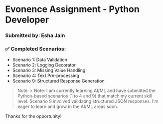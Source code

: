 

# Evonence Assignment - Python Developer

### Submitted by: Esha Jain

### ✅ Completed Scenarios:
- Scenario 1: Data Validation
- Scenario 2: Logging Decorator
- Scenario 3: Missing Value Handling
- Scenario 4: Text Pre-processing
- Scenario 9: Structured Response Generation

> Note: > Note: I am currently learning AI/ML and have submitted the Python-based scenarios (1 to 4 and 9) that match my current skill level. Scenario 9 involved validating structured JSON responses. I'm eager to learn and grow in the AI/ML areas soon.


Thanks for the opportunity!
